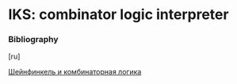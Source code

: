 # IKS: combinator logic interpreter

### Bibliography

[ru]

[Шейнфинкель и комбинаторная логика](http://iph.ras.ru/uplfile/logic/shalack/schonfinkel.pdf)
